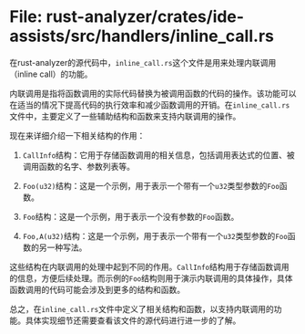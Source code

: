 # File: rust-analyzer/crates/ide-assists/src/handlers/inline_call.rs

在rust-analyzer的源代码中，`inline_call.rs`这个文件是用来处理内联调用（inline call）的功能。

内联调用是指将函数调用的实际代码替换为被调用函数的代码的操作。该功能可以在适当的情况下提高代码的执行效率和减少函数调用的开销。在`inline_call.rs`文件中，主要定义了一些辅助结构和函数来支持内联调用的操作。

现在来详细介绍一下相关结构的作用：

1. `CallInfo`结构：它用于存储函数调用的相关信息，包括调用表达式的位置、被调用函数的名字、参数列表等。

2. `Foo(u32)`结构：这是一个示例，用于表示一个带有一个`u32`类型参数的`Foo`函数。

3. `Foo`结构：这是一个示例，用于表示一个没有参数的`Foo`函数。

4. `Foo,A(u32)`结构：这是一个示例，用于表示一个带有一个`u32`类型参数的`Foo`函数的另一种写法。

这些结构在内联调用的处理中起到不同的作用。`CallInfo`结构用于存储函数调用的信息，方便后续处理。而示例的`Foo`结构则用于演示内联调用的具体操作，具体函数调用的代码可能会涉及到更多的结构和函数。

总之，在`inline_call.rs`文件中定义了相关结构和函数，以支持内联调用的功能。具体实现细节还需要查看该文件的源代码进行进一步的了解。

